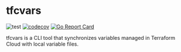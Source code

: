 # tfcvars
![test](https://github.com/thaim/tfcvars/actions/workflows/test.yml/badge.svg)
[![codecov](https://codecov.io/gh/thaim/tfcvars/branch/main/graph/badge.svg?token=8QSTFQX364)](https://codecov.io/gh/thaim/tfcvars)
[![Go Report Card](https://goreportcard.com/badge/github.com/thaim/tfcvars)](https://goreportcard.com/report/github.com/thaim/tfcvars)

tfcvars is a CLI tool that synchronizes variables managed in Terraform Cloud with local variable files.
